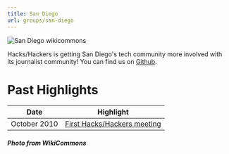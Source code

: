 ```yaml
---
title: San Diego
url: groups/san-diego
---
```


![San Diego wikicommons](https://upload.wikimedia.org/wikipedia/commons/thumb/c/c3/San_Diego_Reflecting_Pond.jpg/800px-San_Diego_Reflecting_Pond.jpg)

Hacks/Hackers is getting San Diego's tech community more involved with its journalist community! You can find us on [Github](https://github.com/sd-hacks-hackers).

# Past Highlights

| **Date**  | **Highlight** |  
|-----------|---------------|  
| October 2010 | [First Hacks/Hackers meeting](https://groups.google.com/g/wherecamp-socal/c/WHgRa61lOZs) |

##### Photo from WikiCommons
